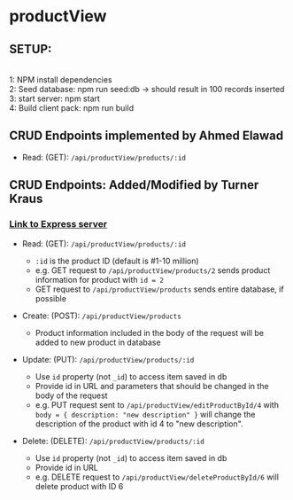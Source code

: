 # productView
## SETUP:
<br />1: NPM install dependencies
<br />2: Seed database: npm run seed:db -> should result in 100 records inserted
<br />3: start server: npm start
<br />4: Build client pack: npm run build

## CRUD Endpoints implemented by Ahmed Elawad
- Read: (GET): `/api/productView/products/:id`

## CRUD Endpoints: Added/Modified by Turner Kraus
### [Link to Express server](https://github.com/Neil-Catrick-Harris/productView/blob/master/server/app.js)
- Read: (GET): `/api/productView/products/:id`
  - `:id` is the product ID (default is #1-10 million)
  - e.g. GET request to `/api/productView/products/2` sends product information for product with `id = 2`
  - GET request to `/api/productView/products` sends entire database, if possible

- Create: (POST): `/api/productView/products`
  - Product information included in the body of the request will be added to new product in database

- Update: (PUT): `/api/productView/products/:id`
  - Use `id` property (not `_id`) to access item saved in db
  - Provide id in URL and parameters that should be changed in the body of the request
  - e.g. PUT request sent to `/api/productView/editProductById/4` with `body = { description: "new description" }` will change the description of the product with id 4 to "new description".

- Delete: (DELETE): `/api/productView/products/:id`
  - Use `id` property (not `_id`) to access item saved in db
  - Provide id in URL
  - e.g. DELETE request to `/api/productView/deleteProductById/6` will delete product with ID 6
